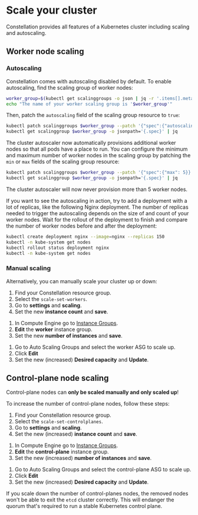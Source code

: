 # Scale your cluster

Constellation provides all features of a Kubernetes cluster including scaling and autoscaling.

## Worker node scaling

### Autoscaling

Constellation comes with autoscaling disabled by default. To enable autoscaling, find the scaling group of
worker nodes:

```bash
worker_group=$(kubectl get scalinggroups -o json | jq -r '.items[].metadata.name | select(contains("worker"))')
echo "The name of your worker scaling group is '$worker_group'"
```

Then, patch the `autoscaling` field of the scaling group resource to `true`:

```bash
kubectl patch scalinggroups $worker_group --patch '{"spec":{"autoscaling": true}}' --type='merge'
kubectl get scalinggroup $worker_group -o jsonpath='{.spec}' | jq
```

The cluster autoscaler now automatically provisions additional worker nodes so that all pods have a place to run.
You can configure the minimum and maximum number of worker nodes in the scaling group by patching the `min` or
`max` fields of the scaling group resource:

```bash
kubectl patch scalinggroups $worker_group --patch '{"spec":{"max": 5}}' --type='merge'
kubectl get scalinggroup $worker_group -o jsonpath='{.spec}' | jq
```

The cluster autoscaler will now never provision more than 5 worker nodes.

If you want to see the autoscaling in action, try to add a deployment with a lot of replicas, like the
following Nginx deployment. The number of replicas needed to trigger the autoscaling depends on the size of
and count of your worker nodes. Wait for the rollout of the deployment to finish and compare the number of
worker nodes before and after the deployment:

```bash
kubectl create deployment nginx --image=nginx --replicas 150
kubectl -n kube-system get nodes
kubectl rollout status deployment nginx
kubectl -n kube-system get nodes
```

### Manual scaling

Alternatively, you can manually scale your cluster up or down:

<Tabs groupId="csp">
<TabItem value="azure" label="Azure">

1. Find your Constellation resource group.
2. Select the `scale-set-workers`.
3. Go to **settings** and **scaling**.
4. Set the new **instance count** and **save**.

</TabItem>
<TabItem value="gcp" label="GCP">

1. In Compute Engine go to [Instance Groups](https://console.cloud.google.com/compute/instanceGroups/).
2. **Edit** the **worker** instance group.
3. Set the new **number of instances** and **save**.

</TabItem>
<TabItem value="aws" label="AWS">

1. Go to Auto Scaling Groups and select the worker ASG to scale up.
2. Click **Edit**
3. Set the new (increased) **Desired capacity** and **Update**.

</TabItem>
</Tabs>

## Control-plane node scaling

Control-plane nodes can **only be scaled manually and only scaled up**!

To increase the number of control-plane nodes, follow these steps:

<Tabs groupId="csp">

<TabItem value="azure" label="Azure">

1. Find your Constellation resource group.
2. Select the `scale-set-controlplanes`.
3. Go to **settings** and **scaling**.
4. Set the new (increased) **instance count** and **save**.

</TabItem>
<TabItem value="gcp" label="GCP">

1. In Compute Engine go to [Instance Groups](https://console.cloud.google.com/compute/instanceGroups/).
2. **Edit** the **control-plane** instance group.
3. Set the new (increased) **number of instances** and **save**.

</TabItem>
<TabItem value="aws" label="AWS">

1. Go to Auto Scaling Groups and select the control-plane ASG to scale up.
2. Click **Edit**
3. Set the new (increased) **Desired capacity** and **Update**.

</TabItem>
</Tabs>

If you scale down the number of control-planes nodes, the removed nodes won't be able to exit the `etcd` cluster correctly. This will endanger the quorum that's required to run a stable Kubernetes control plane.
